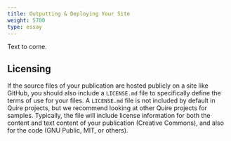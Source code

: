 ```yaml
---
title: Outputting & Deploying Your Site
weight: 5700
type: essay
---
```


Text to come.

## Licensing

If the source files of your publication are hosted publicly on a site like GitHub, you should also include a `LICENSE.md` file to specifically define the terms of use for your files. A `LICENSE.md` file is not included by default in Quire projects, but we recommend looking at other Quire projects for samples. Typically, the file will include license information for both the content and text content of your publication (Creative Commons), and also for the code (GNU Public, MIT, or others).
